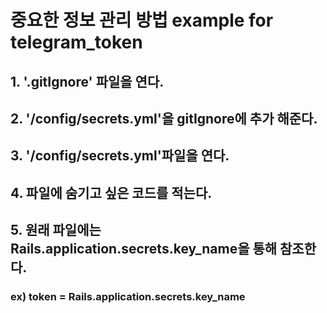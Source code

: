 # 중요한 정보 관리 방법 example for telegram_token

## 1. '.gitIgnore' 파일을 연다.

## 2. '/config/secrets.yml'을 gitIgnore에 추가 해준다.

## 3. '/config/secrets.yml'파일을 연다.

## 4. 파일에 숨기고 싶은 코드를 적는다.

## 5. 원래 파일에는 Rails.application.secrets.key_name을 통해 참조한다.
###  ex) token = Rails.application.secrets.key_name
